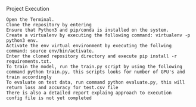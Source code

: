 Project Execution

    Open the Terminal.
    Clone the repository by entering 
    Ensure that Python3 and pip/conda is installed on the system.
    Create a virtualenv by executing the following command: virtualenv -p python3 env.
    Activate the env virtual environment by executing the follwing command: source env/bin/activate.
    Enter the cloned repository directory and execute pip install -r requirements.txt.
    To train the model, run the train.py script by using the following command python train.py, this scripts looks for number of GPU's and train accordingly
    To evaluate on test data, run command python evaluate.py, this will return loss and accuracy for test.csv file
    There is also a detailed report explaing approach to execution
    config file is not yet completed
    
